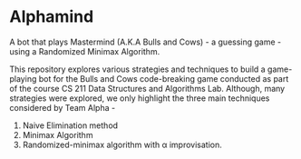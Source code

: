 # Alphamind
A bot that plays Mastermind (A.K.A Bulls and Cows) - a guessing game - using a Randomized Minimax Algorithm.

This repository explores various strategies and techniques to build a game-playing bot for the Bulls and Cows code-breaking game conducted as part of the course
CS 211 Data Structures and Algorithms Lab. Although, many strategies were explored, we only highlight the three main techniques considered by Team Alpha - 

1. Naive Elimination method 
2. Minimax Algorithm
3. Randomized-minimax algorithm with α improvisation.
